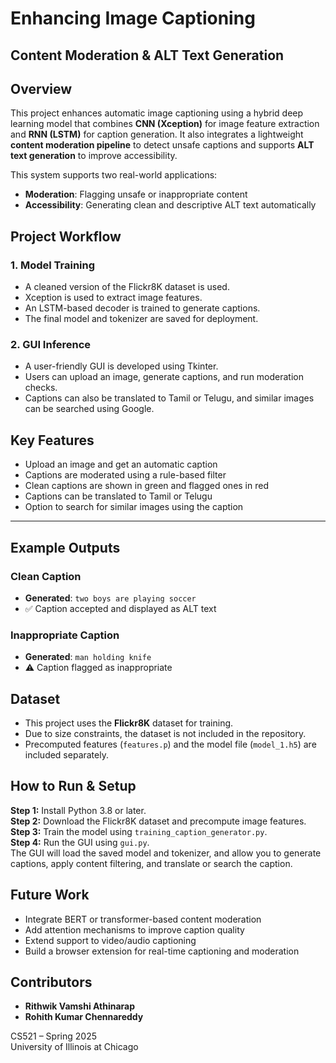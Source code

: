 # Enhancing Image Captioning  
## Content Moderation & ALT Text Generation  

## Overview  

This project enhances automatic image captioning using a hybrid deep learning model that combines **CNN (Xception)** for image feature extraction and **RNN (LSTM)** for caption generation. It also integrates a lightweight **content moderation pipeline** to detect unsafe captions and supports **ALT text generation** to improve accessibility.

This system supports two real-world applications:  
- **Moderation**: Flagging unsafe or inappropriate content  
- **Accessibility**: Generating clean and descriptive ALT text automatically  


## Project Workflow  

### 1. Model Training  
- A cleaned version of the Flickr8K dataset is used.  
- Xception is used to extract image features.  
- An LSTM-based decoder is trained to generate captions.  
- The final model and tokenizer are saved for deployment.  

### 2. GUI Inference  
- A user-friendly GUI is developed using Tkinter.  
- Users can upload an image, generate captions, and run moderation checks.  
- Captions can also be translated to Tamil or Telugu, and similar images can be searched using Google.


## Key Features  

- Upload an image and get an automatic caption  
- Captions are moderated using a rule-based filter  
- Clean captions are shown in green and flagged ones in red  
- Captions can be translated to Tamil or Telugu  
- Option to search for similar images using the caption  

---

## Example Outputs  

### Clean Caption  
- **Generated**: `two boys are playing soccer`  
- ✅ Caption accepted and displayed as ALT text  

### Inappropriate Caption  
- **Generated**: `man holding knife`  
- ⚠️ Caption flagged as inappropriate  


## Dataset  

- This project uses the **Flickr8K** dataset for training.  
- Due to size constraints, the dataset is not included in the repository.  
- Precomputed features (`features.p`) and the model file (`model_1.h5`) are included separately.

## How to Run & Setup  

**Step 1:** Install Python 3.8 or later.  
**Step 2:** Download the Flickr8K dataset and precompute image features.  
**Step 3:** Train the model using `training_caption_generator.py`.  
**Step 4:** Run the GUI using `gui.py`.  
The GUI will load the saved model and tokenizer, and allow you to generate captions, apply content filtering, and translate or search the caption.

## Future Work  

- Integrate BERT or transformer-based content moderation  
- Add attention mechanisms to improve caption quality  
- Extend support to video/audio captioning  
- Build a browser extension for real-time captioning and moderation  


## Contributors  

- **Rithwik Vamshi Athinarap**  
- **Rohith Kumar Chennareddy**  

CS521 – Spring 2025  
University of Illinois at Chicago  
